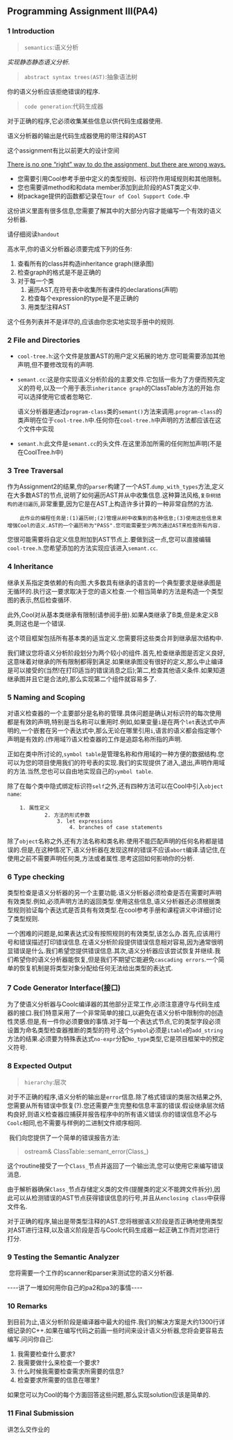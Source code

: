 ## Programming Assignment III(PA4)

### 1 Introduction

> ``semantics``:语义分析

*实现静态静态语义分析*.

> `abstract syntax trees(AST)`:抽象语法树

你的语义分析应该拒绝错误的程序.

> `code generation`:代码生成器

对于正确的程序,它必须收集某些信息以供代码生成器使用.

语义分析器的输出是代码生成器使用的带注释的AST

这个assignment有比以前更大的设计空间

<u>There is no one “right” way to do the assignment, but there are wrong ways.</u>



* 您需要引用Cool参考手册中定义的类型规则、标识符作用域规则和其他限制。
* 您也需要讲method和和data member添加到此阶段的AST类定义中.
* 树package提供的函数都记录在`Tour of Cool Support Code.`中

这份讲义里面有很多信息,您需要了解其中的大部分内容才能编写一个有效的语义分析器.

请仔细阅读`handout`

高水平,你的语义分析器必须要完成下列的任务:

1. 查看所有的class并构造inheritance graph(继承图)
2. 检查graph的格式是不是正确的
3. 对于每一个类
   1. 遍历AST,在符号表中收集所有课件的declarations(声明)
   2. 检查每个expression的type是不是正确的
   3. 用类型注释AST

这个任务列表并不是详尽的,应该由你忠实地实现手册中的规则.

### 2 File and Directories

* `cool-tree.h`:这个文件是放置AST的用户定义拓展的地方.您可能需要添加其他声明,但不要修改现有的声明.

* `semant.cc`:这是你实现语义分析阶段的主要文件.它包括一些为了方便而预先定义的符号,以及一个用于表示`inheritance graph`的ClassTable方法的开始.你可以选择使用它或者忽略它.

  语义分析器是通过`program-class`类的`semant()`方法来调用.`program-class`的类声明在位于`cool-tree.h`中.任何你在`cool-tree.h`中声明的方法都应该在这个文件中实现

* `semant.h`:此文件是`semant.cc`的头文件.在这里添加所需的任何附加声明(不是在CoolTree.h中)

### 3 Tree Traversal

​		作为Assignment2的结果,你的`parser`构建了一个AST.`dump_with_types`方法,定义在大多数AST的节点,说明了如何遍历AST并从中收集信息.这种算法风格,`复杂树结构的递归遍历`,非常重要,因为它是在AST上构造许多计算的一种非常自然的方法.

 		此作业的编程任务是:(1)遍历树;(2)管理从树中收集到的各种信息;(3)使用这些信息来增强Cool的语义.AST的一个遍历称为"PASS".您可能需要至少两次通过AST来检查所有内容.

​		您很可能需要将自定义信息附加到AST节点上.要做到这一点,您可以直接编辑`cool-tree.h`.您希望添加的方法实现应该进入`semant.cc`.

### 4 Inheritance

​		继承关系指定类依赖的有向图.大多数具有继承的语言的一个典型要求是继承图是无循环的.执行这一要求取决于您的语义检查.一个相当简单的方法是构造一个类型图的表示,然后检查循环.

​		此外,Cool对从基本类继承有限制(请参阅手册).如果A类继承了B类,但是未定义B类,则这也是一个错误.

​		这个项目框架包括所有基本类的适当定义.您需要将这些类合并到继承层次结构中.

​		我们建议您将语义分析阶段划分为两个较小的组件.首先,检查继承图是否定义良好,这意味着对继承的所有限制都得到满足.如果继承图没有很好的定义,那么中止编译是可以接受的(当然!在打印适当的错误消息之后);第二,检查其他语义条件.如果知道继承图并且它是合法的,那么实现第二个组件就容易多了.

### 5 Naming and Scoping

​		对语义检查器的一个主要部分是名称的管理.具体问题是确认对标识符的每次使用都是有效的声明,特别是当名称可以重用时.例如,如果变量`i`是在两个`let`表达式中声明的,一个嵌套在另一个表达式中,那么无论在哪里引用`i`,语言的语义都会指定哪个声明是有效的.(作用域?)语义检查器的工作是追踪名称所指的声明.

​		正如在类中所讨论的,`symbol table`是管理名称和作用域的一种方便的数据结构.您可以为您的项目使用我们的符号表的实现.我们的实现提供了进入,退出,声明作用域的方法.当然,您也可以自由地实现自己的`symbol table`.

​		除了在每个类中隐式绑定标识符`self`之外,还有四种方法可以在Cool中引入`object name`:

  		1. 属性定义
        		2. 方法的形式参数
            		3. let expressions
                		4. branches of case statements	

​        除了`object`名称之外,还有方法名称和类名称.使用不能匹配声明的任何名称都是错误的.但是,在这种情况下,语义分析器在发现这样的错误不应该`abort`编译.请记住,在使用之前不需要声明任何类,方法或者属性.思考这回如何影响你的分析.

### 6 Type checking

​		类型检查是语义分析器的另一个主要功能.语义分析器必须检查是否在需要时声明有效类型.例如,必须声明方法的返回类型.使用这些信息,语义分析器还必须根据类型规则验证每个表达式是否具有有效类型.在cool参考手册和课程讲义中详细讨论了类型规则.

​		一个困难的问题是,如果表达式没有按照规则的有效类型,该怎么办.首先,应该用行号和错误描述打印错误信息.在语义分析阶段提供错误信息相对容易,因为通常很明显错误是什么.我们希望您提供错误信息.其次,语义分析器应该尝试恢复并继续.我们希望你的语义分析器能恢复,但是我们不期望它能避免`cascading errors`.一个简单的恢复机制是将类型对象分配给任何无法给出类型的表达式.

### 7  Code Generator Interface(接口)

​		为了使语义分析器与Coolc编译器的其他部分正常工作,必须注意遵守与代码生成器的接口.我们特意采用了一个非常简单的接口,以避免在语义分析中限制你的创造性灵感.但是,有一件你必须要做的事情.对于每一个表达式节点,它的类型字段必须设置为命名类型检查器推断的类型的符号.这个`Symbol`必须是`itable`的`add_string`方法的结果.必须要为特殊表达式`no-expr`分配`No_type`类型,它是项目框架中的预定义符号.

### 8 Expected Output

> `hierarchy`:层次

​		对于不正确的程序,语义分析的输出是`error`信息.除了格式错误的类层次结果之外,您需要从所有错误中恢复(?).您还需要产生完整和信息丰富的错误.假设继承层次结构良好,则语义检查器应捕获并报告程序中的所有语义错误.你的错误信息不必与`Coolc`相同,也不需要与样例的二进制文件顺序相同.

​		我们向您提供了一个简单的错误报告方法:

> ostream& ClassTable::semant_error(Class_)

​		这个routine接受了一个`Class_`节点并返回了一个输出流,您可以使用它来编写错误消息.

​		由于解析器确保`Class_`节点存储定义类的文件(提醒类的定义不能跨文件拆分),因此可以从检测错误的AST节点获得错误信息的行号,并且从`enclosing class`中获得文件名.

​		对于正确的程序,输出是带类型注释的AST.您将根据语义阶段是否正确地使用类型对AST进行注释,以及语义阶段是否与Coolc代码生成器一起正确工作而对您进行打分.

### 9 Testing the Semantic Analyzer

​		您将需要一个工作的scanner和parser来测试您的语义分析器.		

----讲了一堆如何用你自己的pa2和pa3的事情----



### 10 Remarks

​		到目前为止,语义分析阶段是编译器中最大的组件.我们的解决方案是大约1300行详细记录的C++.如果在编写代码之前画一些时间来设计语义分析器,您将会更容易去编写.问问你自己:

1. 我需要检查什么要求?
2. 我需要做什么来检查一个要求?
3. 什么时候我需要检查需求所需要的信息?
4. 检查要求所需要的信息在哪里?

​		如果您可以为Cool的每个方面回答这些问题,那么实现solution应该是简单的.

### 11 Final Submission

讲怎么交作业的